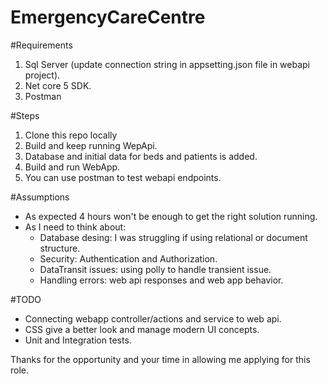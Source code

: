 # EmergencyCareCentre

#Requirements
1. Sql Server (update connection string in appsetting.json file in webapi project).
2. Net core 5 SDK.
3. Postman

#Steps
1. Clone this repo locally
2. Build and keep running WepApi. 
3. Database and initial data for beds and patients is added.
4. Build and run WebApp.
5. You can use postman to test webapi endpoints.

#Assumptions
- As expected 4 hours won't be enough to get the right solution running.
- As I need to think about:
  - Database desing: I was struggling if using relational or document structure.
  - Security: Authentication and Authorization.
  - DataTransit issues: using polly to handle transient issue.
  - Handling errors: web api responses and web app behavior.
  
#TODO
- Connecting webapp controller/actions and service to web api.
- CSS give a better look and manage modern UI concepts.
- Unit and Integration tests.

Thanks for the opportunity and your time in allowing me applying for this role.
